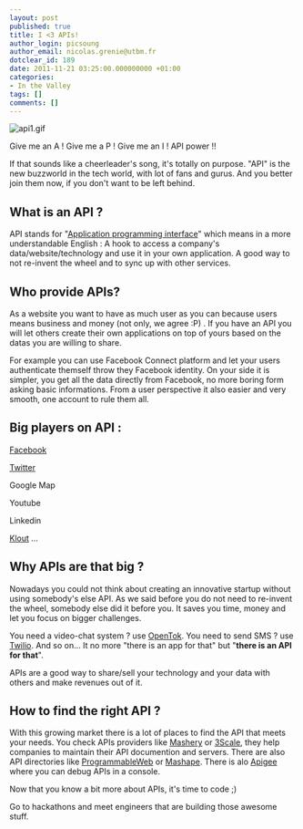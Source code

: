 ```yaml
---
layout: post
published: true
title: I <3 APIs!
author_login: picsoung
author_email: nicolas.grenie@utbm.fr
dotclear_id: 189
date: 2011-11-21 03:25:00.000000000 +01:00
categories:
- In the Valley
tags: []
comments: []
---
```

<p><img src="/public/illus_billets/.api1_s.jpg" alt="api1.gif" style="display:block; margin:0 auto;" title="api1.gif, déc. 2011" /></p>


<p>Give me an A ! Give me a P ! Give me an I ! API power !!</p>


<p>If that sounds like a cheerleader's song, it's totally on purpose. "API" is the new buzzworld in the tech world, with lot of fans and gurus. And you better join them now, if you don't want to be left behind.</p>


<h2>What is an API ?</h2>


<p>API stands for "<a href="http://en.wikipedia.org/wiki/API" hreflang="en" title="API">Application programming interface</a>" which means in a more understandable English : A hook to access a company's data/website/technology and use it in your own application.
A good way to not re-invent the wheel and to sync up with other services.</p>


<h2>Who provide APIs?</h2>


<p>As a website you want to have as much user as you can because users means business and money (not only, we agree :P) . If you have an API you will let others create their own applications on top of yours based on the datas you are willing to share.</p>


<p>For example you can use Facebook Connect platform and let your users authenticate themself throw they Facebook identity. On your side it is simpler, you get all the data directly from Facebook, no more boring form asking basic informations. From a user perspective it also easier and very smooth, one account to rule them all.</p>


<h2>Big players on API :</h2>


<p><a href="http://developers.facebook.com" hreflang="en" title="Facebook">Facebook</a></p>


<p><a href="http://dev.twitter.com" hreflang="en" title="Twitter">Twitter</a></p>


<p>Google Map</p>


<p>Youtube</p>


<p>Linkedin</p>


<p><a href="http://developer.klout.com/" hreflang="en" title="Klout">Klout</a>
...</p>


<h2>Why APIs are that big ?</h2>


<p>Nowadays you could not think about creating an innovative startup without using somebody's else API. As we said before you do not need to re-invent the wheel, somebody else did it before you. It saves you time, money and let you focus on bigger challenges.</p>


<p>You need a video-chat system ? use <a href="www.tokbox.com/opentok/api" hreflang="en" title="OpenTok">OpenTok</a>. You need to send SMS ? use <a href="http://twilio.com" hreflang="en" title="Twilio.com">Twilio</a>. And so on... It no more "there is an app for that" but "<strong>there is an API for that</strong>".</p>


<p>APIs are a good way to share/sell your technology and your data with others and make revenues out of it.</p>


<h2>How to find the right API ?</h2>


<p>With this growing market there is a lot of places to find the API that meets your needs. You check APIs providers like <a href="http://mashery.com" hreflang="en" title="Mashery">Mashery</a> or <a href="http://www.3scale.net" hreflang="en" title="3Scale">3Scale</a>, they help companies to maintain their API documention and servers.
There are also API directories like <a href="http://programmableweb.com" hreflang="en" title="ProgrammableWeb.com">ProgrammableWeb</a> or <a href="http://www.mashape.com/" hreflang="en" title="Mashape">Mashape</a>. There is alo <a href="www.apigee" hreflang="en" title="Apigee">Apigee</a> where you can debug APIs in a console.</p>


<p>Now that you know a bit more about APIs, it's time to code ;)</p>


<p>Go to hackathons and meet engineers that are building those awesome stuff.
<img src="http://tctechcrunch2011.files.wordpress.com/2011/12/facebook-college-hackathon-done.png?w=300" alt="" /></p>
